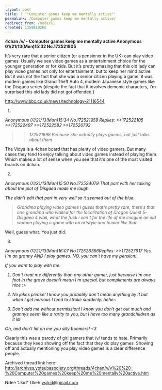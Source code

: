 ```yaml
---
layout: post
title: ! '"Computer games keep me mentally active"'
permalink: /Computer games keep me mentally active/
redirect_from: /node/61
created: 1358810266
---
```

<b>4chan /v/ - Computer games keep me mentally active Anonymous 01/21/13(Mon)15:32 No.172521805</b>

It’s very rare that a senior citizen (or a pensioner in the UK) can play video games. Usually we see video games as a entertainment choice for the younger generation or for kids. But it’s pretty amazing that this old lady can play video games not only for entertainment, but to keep her mind active. But it was not the fact that she was a senior citizen playing a game, it was modern games like Grand Theft Auto 4, modern Japanese style games like the Disgaea series (despite the fact that it involves demonic characters, I'm surprised this old lady did not got offended.)

http://www.bbc.co.uk/news/technology-21116544

1.
<i>Anonymous  01/21/13(Mon)15:34 No.172521959 Replies: >>172522105 >>172522497 >>172522582 >>172526792
>>172521898
Because she actually plays games, not just talks about them</i>

The Vidya is a 4chan board that has plenty of video gamers. But many cases they tend to enjoy talking about video games instead of playing them. Which makes a lot of sense when you see that it's one of the most visited boards on 4chan.

2.
<i>Anonymous  01/21/13(Mon)15:50 No.172524079
That part with her talking about the plot of Disgaea made me laugh.

The didn't edit that part in very well so it seemed out of the blue.

>Grandma playing video games
I guess that's pretty rare, there's that one grandma who waited for the localization of Dragon Quest 5-
>Disgaea 4
wait, what the fuck
i can't for the life of me imagine an old woman playing a game with an artstyle and humor like that</i>

Well, guess what. You just did. 

3.
<i>Anonymous  01/21/13(Mon)16:07 No.172526396Replies: >>172527917
Yes, I'm an granny AND I play games. NO, you can't have my pension!.

If you want to play with me:

1. Don't treat me differently than any other gamer, just because I'm one foot in the grave doesn't mean I'm special, but compliments are always nice :>

2. No jokes please! I know you probably don't mean anything by it but when I get nervous I tend to stroke suddenly. hehe~

3. Don't add me without permission! I know you don't get out much and grannys seem like a rarity to you, but I have too many grandchildren as it is!

Oh, and don't hit on me you silly boomers! <3 </i>

Clearly this was a parody of girl gamers that /v/ tends to hate. Primarily because they keep showing off the fact that they do play games. Showing off and actually mentioning you play video games is a clear difference people.</i>

Archived thread link here: http://archives.yotsubasociety.org/threads/4chan/v/v%20%20-%20Computer%20games%20keep%20me%20mentally%20active.htm

Ndee "Jkid" Okeh
ysjkid@gmail.com
